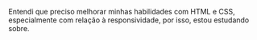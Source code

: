 Entendi que preciso melhorar minhas habilidades com HTML e CSS, especialmente com relação à responsividade, por isso, estou estudando sobre.
